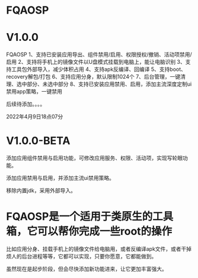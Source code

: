# FQAOSP

# V1.0.0

FQAOSP
1、支持已安装应用导出、组件禁用/启用、权限授权/撤销、活动项禁用/启用
2、支持将手机上的镜像文件以U盘模式挂载到电脑上，能让电脑识别
3、支持工具包外部导入，减少体积占用
4、支持apk反编译、回编译
5、支持boot、recovery解包/打包
6、支持应用分身，默认限制1024个
7、后台管理，一键清理、选中部分、未选中部分
8、支持已安装应用禁用、启用，添加主流深度定制ui禁用app策略，一键禁用

后续待添加。。。。

2022年4月9日18点07分


# V1.0.0-BETA

添加应用组件禁用与启用功能，可修改应用服务、权限、活动项，实现写轮眼功能。

添加应用禁用与启用，并添加主流ui禁用策略。

移除内置jdk，采用外部导入。



# FQAOSP是一个适用于类原生的工具箱，它可以帮你完成一些root的操作

比如应用分身、挂载手机上的镜像文件给电脑用，或者反编译apk文件，或者干掉烦人的后台进程等等，它都可以实现，只要你愿意，它都能做到。

虽然现在是起步阶段，但会尽快添加新功能进来，让它更加丰富强大。

